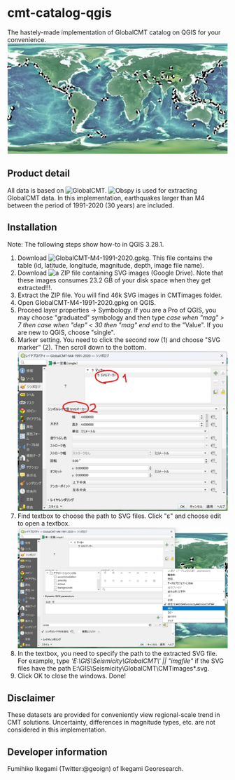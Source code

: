 # cmt-catalog-qgis
The hastely-made implementation of GlobalCMT catalog on QGIS for your convenience.
![Sample image](https://github.com/geoign/cmt-catalog-qgis/blob/main/samplescreenshot.jpg)

## Product detail
All data is based on ![GlobalCMT](https://www.globalcmt.org/).
![Obspy](https://docs.obspy.org/) is used for extracting GlobalCMT data.
In this implementation, earthquakes larger than M4 between the period of 1991-2020 (30 years) are included.

## Installation
Note: The following steps show how-to in QGIS 3.28.1. 
1. Download ![GlobalCMT-M4-1991-2020.gpkg](https://github.com/geoign/cmt-catalog-qgis/blob/main/GlobalCMT-M4-1991-2020.gpkg). This file contains the table (id, latitude, longitude, magnitude, depth, image file name). 
2. Download ![a ZIP file containing SVG images (Google Drive)](https://drive.google.com/file/d/1YIS7r06jmMpaXapfmDQdW7KwuBJKHyio/view?usp=share_link). Note that these images consumes 23.2 GB of your disk space when they get extracted!!!.
3. Extract the ZIP file. You will find 46k SVG images in CMTimages folder.
4. Open GlobalCMT-M4-1991-2020.gpkg on QGIS.
5. Proceed layer properties -> Symbology. If you are a Pro of QGIS, you may choose "graduated" symbology and then type *case when "mag" > 7 then case when "dep" < 30 then "mag" end end* to the "Value". If you are new to QGIS, choose "single". 
6. Marker setting. You need to click the second row (1) and choose "SVG marker" (2). Then scroll down to the bottom.
   ![showing steps 1](https://github.com/geoign/cmt-catalog-qgis/blob/main/screengrab2.jpg)
7. Find textbox to choose the path to SVG files. Click "ε" and choose edit to open a textbox.
   ![showing steps 2](https://github.com/geoign/cmt-catalog-qgis/blob/main/screengrab3.jpg)
8. In the textbox, you need to specify the path to the extracted SVG file. 
   For example, type *'E:\\GIS\\Seismicity\\GlobalCMT\\' || "imgfile"* if the SVG files have the path E:\GIS\Seismicity\GlobalCMT\CMTimages\*.svg. 
9. Click OK to close the windows. Done!

## Disclaimer
These datasets are provided for conveniently view regional-scale trend in CMT solutions.
Uncertainty, differences in magnitude types, etc. are not considered in this implementation.

## Developer information
Fumihiko Ikegami (Twitter:@geoign) of Ikegami Georesearch. 
